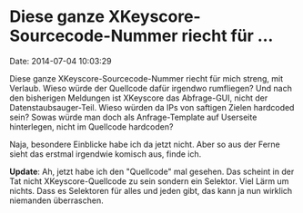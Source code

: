 Diese ganze XKeyscore-Sourcecode-Nummer riecht für \...
=======================================================

Date: 2014-07-04 10:03:29

Diese ganze XKeyscore-Sourcecode-Nummer riecht für mich streng, mit
Verlaub. Wieso würde der Quellcode dafür irgendwo rumfliegen? Und nach
den bisherigen Meldungen ist XKeyscore das Abfrage-GUI, nicht der
Datenstaubsauger-Teil. Wieso würden da IPs von saftigen Zielen hardcoded
sein? Sowas würde man doch als Anfrage-Template auf Userseite
hinterlegen, nicht im Quellcode hardcoden?

Naja, besondere Einblicke habe ich da jetzt nicht. Aber so aus der Ferne
sieht das erstmal irgendwie komisch aus, finde ich.

**Update**: Ah, jetzt habe ich den \"Quellcode\" mal gesehen. Das
scheint in der Tat nicht XKeyscore-Quellcode zu sein sondern ein
Selektor. Viel Lärm um nichts. Dass es Selektoren für alles und jeden
gibt, das kann ja nun wirklich niemanden überraschen.
